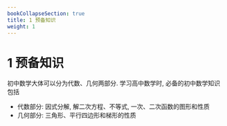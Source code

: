 ```yaml
---
bookCollapseSection: true
title: 1 预备知识
weight: 1
---
```


# 1 预备知识

初中数学大体可以分为代数、几何两部分. 学习高中数学时, 必备的初中数学知识包括

- 代数部分: 因式分解, 解二次方程、不等式, 一次、二次函数的图形和性质
- 几何部分: 三角形、平行四边形和梯形的性质
